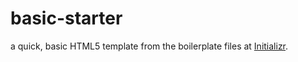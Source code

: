 basic-starter
=============

a quick, basic HTML5 template from the boilerplate files at [Initializr](initializr.com).
